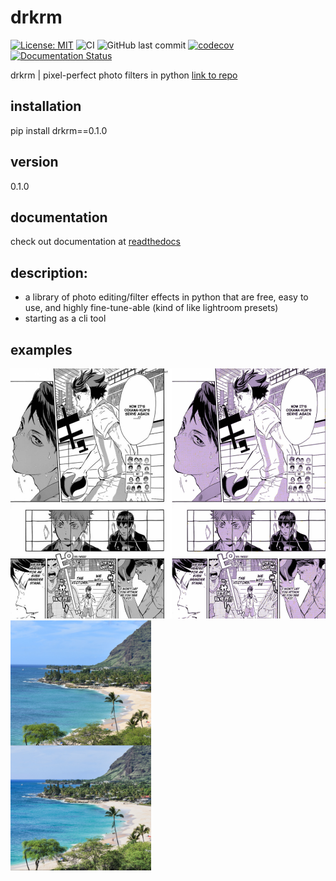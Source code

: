 # drkrm

[![License: MIT](https://img.shields.io/badge/license-MIT-green.svg)](https://github.com/ursulaott/COMS4995/blob/master/LICENSE) ![CI](https://github.com/ursulaott/drkrm/workflows/CI/badge.svg)
![GitHub last commit](https://img.shields.io/github/last-commit/ursulaott/drkrm)
[![codecov](https://codecov.io/gh/ursulaott/drkrm/branch/master/graph/badge.svg?token=AKEGV74WVZ)](undefined)
[![Documentation Status](https://readthedocs.org/projects/drkrm/badge/?version=latest)](https://drkrm.readthedocs.io/en/latest/?badge=latest)

drkrm | pixel-perfect photo filters in python [link to repo](https://github.com/ursulaott/COMS4995)

## installation

pip install drkrm==0.1.0

## version

0.1.0

## documentation

check out documentation at [readthedocs](https://drkrm.readthedocs.io/en/latest/)

## description:
- a library of photo editing/filter effects in python that are free, easy to use, and highly fine-tune-able (kind of like lightroom presets)
- starting as a cli tool

## examples
<img src="examples/mangarecolor.png" alt="manga recolor" height="400" /> <img src="examples/beach.jpg" alt="normal photo editing" height="400" />

